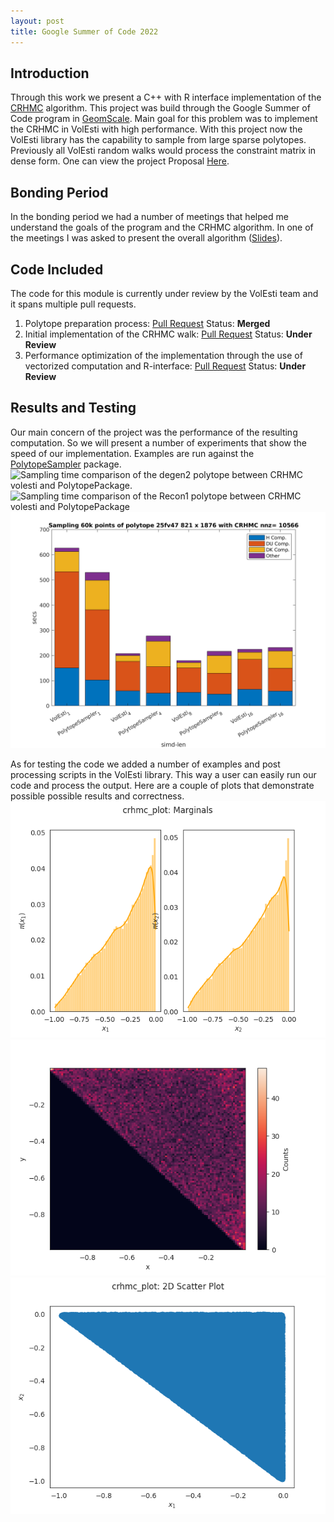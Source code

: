 ```yaml
---
layout: post
title: Google Summer of Code 2022
---
```


## Introduction
Through this work we present a C++ with R interface implementation of the [CRHMC](https://arxiv.org/abs/2202.01908) algorithm. This project was build through the Google Summer of Code program in [GeomScale](https://github.com/GeomScale/). Main goal for this problem was to implement the CRHMC in VolEsti with high performance. With this project now the VolEsti library has the capability to sample from large sparse polytopes. Previously all VolEsti random walks would process the constraint matrix in dense form. One can view the project Proposal [Here](https://summerofcode.withgoogle.com/proposals/details/sDta8y7e).

## Bonding Period
 In the bonding period we had a number of meetings that helped me understand the goals of the program and the CRHMC algorithm. In one of the meetings I was asked to present the overall algorithm ([Slides](https://drive.google.com/file/d/1XIsnjAG8iBzgtsPHOd2-kCVKCclNC6Pr/view?usp=sharing)).
## Code Included
 The code for this module is currently under review by the VolEsti team and it spans multiple pull requests.


 1. Polytope preparation process: [Pull Request](https://github.com/GeomScale/volesti/pull/238)  Status: **Merged**
 2. Initial implementation of the CRHMC walk: [Pull Request](https://github.com/GeomScale/volesti/pull/239) Status: **Under Review**
 3. Performance optimization of the implementation through the use of vectorized computation and R-interface: [Pull Request](https://github.com/GeomScale/volesti/pull/245) Status: **Under Review**


## Results and Testing
Our main concern of the project was the performance of the resulting computation. So we will present a number of experiments that show the speed of our implementation. Examples are run against the [PolytopeSampler](https://github.com/ConstrainedSampler/PolytopeSamplerMatlab) package.
![Sampling time comparison of the degen2 polytope between CRHMC volesti and  
PolytopePackage.](../images/degen2_combined.png)
![Sampling time comparison of the Recon1 polytope between CRHMC volesti and  
PolytopePackage](../images/Recon1_combined.png)
![Sampling time comparison 25fv47 polytope between CRHMC volesti and PolytopePackage.](../images/25fv47_combined.png)

As for testing the code we added a number of examples and post processing scripts in the VolEsti library. This way a user can easily run our code and process the output. Here are a couple of plots that demonstrate possible possible results and correctness.
![Marginal plot of sampling the uniform distribution of the 2 dimensional Simplex.](../images/unif2.png)
![Heatmap plot of sampling the uniform distribution of the 2 dimensional Simplex.](../images/unif2heat.png)
![Scatter plot of sampling the uniform distribution of the 2 dimensional Simplex.](../images/unif2sc.png)
